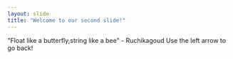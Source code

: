 ```yaml
---
layout: slide
title: "Welcome to our second slide!"
---
```

"Float like a butterfly,string like a bee" - Ruchikagoud
Use the left arrow to go back!
